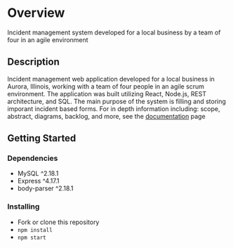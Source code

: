  # Overview

Incident management system developed for a local business by a team of four in an agile environment

## Description

Incident management web application developed for a local business in Aurora, Illinois, working with a team of four people in an agile scrum environment. The application was built utilizing React, Node.js, REST architecture, and SQL. The main purpose of the system is filling and storing imporant incident based forms. For in depth information including: scope, abstract, diagrams, backlog, and more, see the [documentation](https://valentinojosh.github.io/foxvalleyspecialrec.github.io/documentation) page

## Getting Started

### Dependencies

* MySQL ^2.18.1
* Express ^4.17.1
* body-parser ^2.18.1

### Installing

* Fork or clone this repository
* `npm install`
* `npm start`
